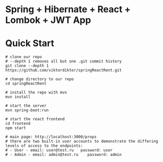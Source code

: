 # Spring + Hibernate + React + Lombok + JWT App

# Quick Start

    # clone our repo
    # --depth 1 removes all but one .git commit history
    git clone --depth 1 https://github.com/viktordiktor/springReactRent.git
    
    # change directory to our repo
    cd springReactRent
    
    # install the repo with mvn
    mvn install
    
    # start the server
    mvn spring-boot:run

    # start the react frontend
    cd frontend
    npm start
    
    # main page: http://localhost:3000/props
    # there are two built-in user accounts to demonstrate the differing levels of access to the endpoints:
    # - User - email: user@test.ru   password: user
    # - Admin - email: admin@test.ru    password: admin
